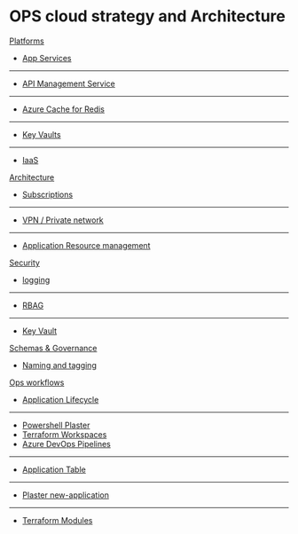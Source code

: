 # OPS cloud strategy and Architecture

[Platforms]()

  * [App Services](app.md)
  - - - -
  * [API Management Service](apim.md)
  - - - -
  * [Azure Cache for Redis](redis.md)
  - - - -
  * [Key Vaults](Keyvault.md)
  - - - -
  * [IaaS](farms.md)

[Architecture]()

  * [Subscriptions](big1.md)
  - - - - 
  * [VPN / Private network](big2.md)
  - - - -
  * [Application Resource management](rg.md)

[Security]()

  * [logging](logging.md)
  - - - -
  * [RBAG](rbac.md)
  - - - -
  * [Key Vault](kv.md)

[Schemas & Governance]()

  * [Naming and tagging](names.md)

[Ops workflows]()

  * [Application Lifecycle](applife.md)
  - - - -
  * [Powershell Plaster](plaster.md)
  * [Terraform Workspaces](terraform1.md)
  * [Azure DevOps Pipelines](pipeline.md)
  - - - -
  * [Application Table](inventory.md)
  - - - -
  * [Plaster new-application](plaster.md)
  - - - -
  * [Terraform Modules](tfmodules.md)
  